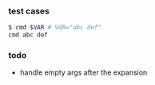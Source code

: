 ### test cases
```bash
$ cmd $VAR # VAR="abc def"
cmd abc def
```

### todo
- handle empty args after the expansion